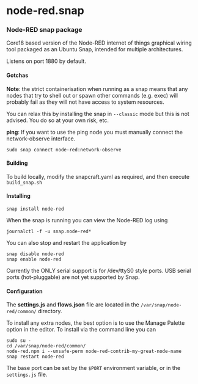 # node-red.snap

### Node-RED snap package

Core18 based version of the Node-RED internet of things graphical wiring tool
packaged as an Ubuntu Snap, intended for multiple architectures.

Listens on port 1880 by default.

#### Gotchas

**Note**: the strict containerisation when running as a snap means that any nodes that try to shell out or spawn other commands (e.g. exec) will probably fail as they will not have access to system resources.

You can relax this by installing the snap in `--classic` mode but this is not advised. You do so at your own risk, etc.

**ping**: If you want to use the ping node you must manually connect the network-observe interface.

    sudo snap connect node-red:network-observe


#### Building

To build locally, modify the snapcraft.yaml as required, and then execute `build_snap.sh`

#### Installing

    snap install node-red

When the snap is running you can view the Node-RED log using

    journalctl -f -u snap.node-red*

You can also stop and restart the application by

    snap disable node-red
    snap enable node-red

Currently the ONLY serial support is for /dev/ttyS0 style ports.
USB serial ports (hot-pluggable) are not yet supported by Snap.

#### Configuration

The **settings.js** and **flows.json** file are located in the `/var/snap/node-red/common/` directory.

To install any extra nodes, the best option is to use the Manage Palette option in the editor.
To install via the command line you can

    sudo su -
    cd /var/snap/node-red/common/
    node-red.npm i --unsafe-perm node-red-contrib-my-great-node-name
    snap restart node-red

The base port can be set by the `$PORT` environment variable, or in the `settings.js` file.
